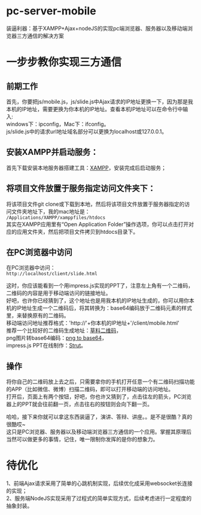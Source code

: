 # pc-server-mobile
装逼利器：基于XAMPP+Ajax+nodeJS的实现pc端浏览器、服务器以及移动端浏览器三方通信的解决方案

# 一步步教你实现三方通信
## 前期工作
首先，你要把js/mobile.js，js/slide.js中Ajax请求的IP地址更换一下，因为那是我本机的IP地址，需要更换为你本机的IP地址。查看本机IP地址可以在命令行中输入:  
windows下：ipconfig，Mac下：ifconfig。  
js/slide.js中的请求url地址域名部分可以更换为localhost或127.0.0.1。
## 安装XAMPP并启动服务：
首先下载安装本地服务器搭建工具：[XAMPP](https://www.apachefriends.org/zh_cn/download.html)，安装完成后启动服务；
## 将项目文件放置于服务指定访问文件夹下：
将该项目文件git clone或下载到本地，然后将该项目文件放置于服务器指定的访问文件夹地址下，我的mac地址是：  
`/Applications/XAMPP/xamppfiles/htdocs`  
其实在XAMPP应用里有“Open Application Folder”操作选项，你可以点击打开对应的应用文件夹，然后把项目文件拷贝到htdocs目录下。
## 在PC浏览器中访问
在PC浏览器中访问：  
`http://localhost/client/slide.html`  

这时，你应该能看到一个用impress.js实现的PPT了，注意左上角有一个二维码，二维码的内容是用于移动端访问的链接地址。  
好吧，也许你已经猜到了，这个地址也是用我本机的IP地址生成的，你可以用你本机的IP地址生成一个二维码后，将其转换为：base64编码放于二维码元素的样式里，来替换原有的二维码。  
移动端访问地址推荐格式：'http://'+你本机的IP地址+'/client/mobile.html'  
推荐一个比较好的二维码生成地址：[草料二维码](http://cli.im/)，  
png图片转base64编码：[png to base64](http://tool.css-js.com/base64.html)，  
impress.js PPT在线制作：[Strut](http://strut.io/editor/)。  
## 操作
将你自己的二维码放上去之后，只需要拿你的手机打开任意一个有二维码扫描功能的APP（比如微信、微博）扫描二维码，即可以打开移动端的访问地址。  
打开后，页面上有两个按钮，好吧，你也许又猜到了，点击往左的箭头，PC浏览器上的PPT就会往前翻一页，点击往右的按钮则会向下翻一页。  

哈哈，接下来你就可以拿这东西装逼了，演讲、答辩、讲座。。是不是很酷？真的很酷哎~  
这只是PC浏览器、服务器以及移动端浏览器三方通信的一个应用。掌握其原理后当然可以做更多的事情，记住，唯一限制你发挥的是你的想象力。  

# 待优化
1、前端Ajax请求采用了简单的心跳机制实现，后续优化成采用websocket长连接的实现；  
2、服务端NodeJS实现采用了过程式的简单实现方式，后续考虑进行一定程度的抽象封装。
